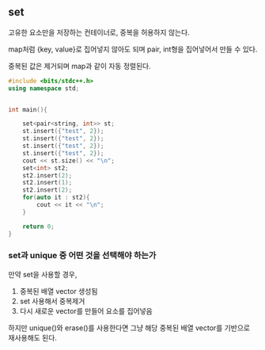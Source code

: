 
## set
고유한 요소만을 저장하는 컨테이너로, 중복을 허용하지 않는다.

map처럼 {key, value}로 집어넣지 않아도 되며 pair, int형을 집어넣어서 만들 수 있다.

중복된 값은 제거되며 map과 같이 자동 정렬된다.

```c++
#include <bits/stdc++.h>
using namespace std;


int main(){

    set<pair<string, int>> st;
    st.insert({"test", 2});
    st.insert({"test", 2});
    st.insert({"test", 2});
    st.insert({"test", 2});
    cout << st.size() << "\n";
    set<int> st2;
    st2.insert(2);
    st2.insert(1);
    st2.insert(2);
    for(auto it : st2){
        cout << it << "\n";
    }

    return 0;
}
```

### set과 unique 중 어떤 것을 선택해야 하는가

만약 set을 사용할 경우,
1. 중복된 배열 vector 생성됨
2. set 사용해서 중복제거
3. 다시 새로운 vector를 만들어 요소를 집어넣음

하지만 unique()와 erase()를 사용한다면 그냥 해당 중복된 배열 vector를 기반으로 재사용해도 된다.